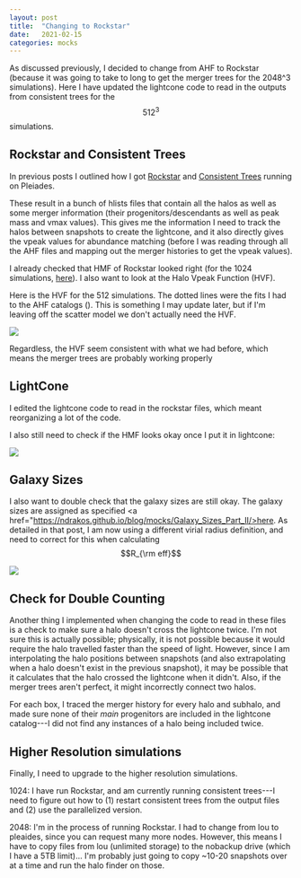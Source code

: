 ```yaml
---
layout: post
title:  "Changing to Rockstar"
date:   2021-02-15
categories: mocks
---
```


As discussed previously, I decided to change from AHF to Rockstar (because it was going to take to long to get the merger trees for the 2048^3 simulations). Here I have updated the lightcone code to read in the outputs from consistent trees for the $$512^3$$ simulations.

## Rockstar and Consistent Trees

In previous posts I outlined how I got <a href="https://ndrakos.github.io/blog/cosmo_sims/Rockstar/">Rockstar</a> and <a href="https://ndrakos.github.io/blog/cosmo_sims/Consistent-Trees/">Consistent Trees</a> running on Pleiades.

These result in a bunch of hlists files that contain all the halos as well as some merger information (their progenitors/descendants as well as peak mass and vmax values). This gives me the information I need to track the halos between snapshots to create the lightcone, and it also directly gives the vpeak values for abundance matching (before I was reading through all the AHF files and mapping out the merger histories to get the vpeak values).

I already checked that HMF of Rockstar looked right (for the 1024 simulations, <a href="https://ndrakos.github.io/blog/cosmo_sims/Rockstar_Part_II/">here</a>). I also want to look at the Halo Vpeak Function (HVF).

Here is the HVF for the 512 simulations. The dotted lines were the fits I had to the AHF catalogs (<a href=""></a>). This is something I may update later, but if I'm leaving off the scatter model we don't actually need the HVF.

<img src="{{ site.baseurl }}/assets/plots/20210215_HVF.png">


Regardless, the HVF seem consistent with what we had before, which means the merger trees are probably working properly

## LightCone

I edited the lightcone code to read in the rockstar files, which meant reorganizing a lot of the code.

I also still need to check if the HMF looks okay once I put it in lightcone:

<img src="{{ site.baseurl }}/assets/plots/20210215_HMF_lightcone.png">


## Galaxy Sizes

I also want to double check that the galaxy sizes are still okay. The galaxy sizes are assigned as specified <a href="https://ndrakos.github.io/blog/mocks/Galaxy_Sizes_Part_II/>here</a>. As detailed in that post, I am now using a different virial radius definition, and need to correct for this when calculating $$R_{\rm eff}$$

<img src="{{ site.baseurl }}/assets/plots/20210215_Reff.png">


## Check for Double Counting

Another thing I implemented when changing the code to read in these files is a check to make sure a halo doesn't cross the lightcone twice. I'm not sure this is actually possible; physically, it is not possible because it would require the halo travelled faster than the speed of light. However, since I am interpolating the halo positions between snapshots (and also extrapolating when a halo doesn't exist in the previous snapshot), it may be possible that it calculates that the halo crossed the lightcone when it didn't. Also, if the merger trees aren't perfect, it might incorrectly connect two halos.

For each box, I traced the merger history for every halo and subhalo, and made sure none of their *main* progenitors are included in the lightcone catalog---I did not find any instances of a halo being included twice.


## Higher Resolution simulations

Finally, I need to upgrade to the higher resolution simulations.

1024: I have run Rockstar, and am currently running consistent trees---I need to figure out how to (1) restart consistent trees from the output files and (2) use the parallelized version.

2048: I'm in the process of running Rockstar. I had to change from lou to pleaides, since you can request many more nodes. However, this means I have to copy files from lou (unlimited storage) to the nobackup drive (which I have a 5TB limit)... I'm probably just going to copy ~10-20 snapshots over at a time and run the halo finder on those.
